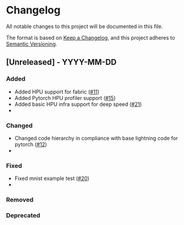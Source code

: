 # Changelog

All notable changes to this project will be documented in this file.

The format is based on [Keep a Changelog](https://keepachangelog.com/en/1.0.0/),
and this project adheres to [Semantic Versioning](https://semver.org/spec/v2.0.0.html).

## [Unreleased] - YYYY-MM-DD

### Added

- Added HPU support for fabric ([#11](https://github.com/Lightning-AI/lightning-Habana/pull/11))
- Added Pytorch HPU profiler support ([#15](https://github.com/Lightning-AI/lightning-Habana/pull/15))
- Added basic HPU infra support for deep speed ([#21](https://github.com/Lightning-AI/lightning-Habana/pull/21))
-
### Changed

- Changed code hierarchy in compliance with base lightning code for pytorch ([#12](https://github.com/Lightning-AI/lightning-Habana/pull/12))
-
### Fixed

- Fixed mnist example test ([#20](https://github.com/Lightning-AI/lightning-Habana/pull/20))
-
### Removed

### Deprecated

